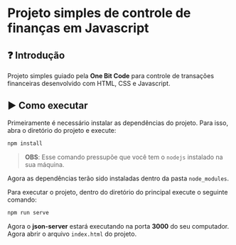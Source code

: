 # Projeto simples de controle de finanças em Javascript

## :question: Introdução

Projeto simples guiado pela **One Bit Code** para controle de transações financeiras desenvolvido com HTML, CSS e Javascript.

## :arrow_forward:  Como executar

Primeiramente é necessário instalar as dependências do projeto. Para isso, abra o diretório do projeto e execute:

```bash
npm install
```

> **OBS**: Esse comando pressupõe que você tem o ``nodejs`` instalado na sua máquina.

Agora as dependências terão sido instaladas dentro da pasta ``node_modules``. 

Para executar o projeto, dentro do diretório do principal execute o seguinte comando:

```bash
npm run serve
```

Agora o **json-server** estará executando na porta **3000** do seu computador. Agora abrir o arquivo ``index.html`` do projeto.
